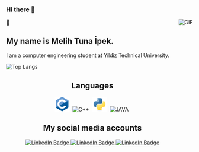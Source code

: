 ### Hi there 👋
  👾 <img align="right" alt="GIF" src="https://drive.google.com/drive/folders/10SlWjH36mHIw0sdTp4I8xmnnRSNYi8rw" height="330" /> 
## My name is Melih Tuna İpek.
  I am a computer engineering student at Yildiz Technical University.
<!--
- 🌱 I’m currently interested in machine learning.
- 🔭 I’m currently a team member of the ALGOLAB team of SKY LAB.
-->

  
![Top Langs](https://github-readme-stats.vercel.app/api/top-langs/?username=MulahTeni&theme=dark)
<!--
[![GitHub Streak](http://github-readme-streak-stats.herokuapp.com?user=MulahTeni&theme=tokyonight&background=)](https://git.io/streak-stats)

![GithHub Stats](https://github-readme-stats.vercel.app/api?username=MulahTeni&theme=nightowl)
-->
<div align="center">
  <h2>Languages</h2>
   <img src="https://raw.githubusercontent.com/devicons/devicon/1119b9f84c0290e0f0b38982099a2bd027a48bf1/icons/c/c-original.svg" title="C" alt="C" width="40" height="40"/>&nbsp;
   <img src="https://raw.githubusercontent.com/isocpp/logos/master/cpp_logo.png" title="C++" alt="C++" width="35" height="40"/>&nbsp;
   <img src="https://raw.githubusercontent.com/devicons/devicon/1119b9f84c0290e0f0b38982099a2bd027a48bf1/icons/python/python-original.svg" title="PYTHON" alt="PYTHON" width="40" height="40"/>&nbsp;
  <img src="https://camo.githubusercontent.com/651195b8c66a9dd22316e672992077dbcecea4ca904b45a6681558ebc0ecc517/68747470733a2f2f75706c6f61642e77696b696d656469612e6f72672f77696b6970656469612f656e2f7468756d622f332f33302f4a6176615f70726f6772616d6d696e675f6c616e67756167655f6c6f676f2e7376672f33303070782d4a6176615f70726f6772616d6d696e675f6c616e67756167655f6c6f676f2e7376672e706e67" title="JAVA" alt="JAVA" width="30" height="40"/>&nbsp;
 
  </div>

<div align="center" id="badges">
  <h2>My social media accounts</h2>
  <a href="https://www.linkedin.com/in/melih-tuna-ipek-1498831b6/">
     <img height="40" src="https://upload.wikimedia.org/wikipedia/commons/thumb/f/f8/LinkedIn_icon_circle.svg/2048px-LinkedIn_icon_circle.svg.png" alt="LinkedIn Badge"/>
  </a>
  <a href="https://www.instagram.com/mulah.teni/">
    <img  height="40" src="https://upload.wikimedia.org/wikipedia/commons/thumb/9/95/Instagram_logo_2022.svg/2048px-Instagram_logo_2022.svg.png" alt="LinkedIn Badge"/>
  </a>
  <a href="https://open.spotify.com/user/zd490m6d618pg7tkk1c7dba6w">
    <img  height="40" src="https://upload.wikimedia.org/wikipedia/commons/thumb/1/19/Spotify_logo_without_text.svg/1024px-Spotify_logo_without_text.svg.png"  alt="LinkedIn Badge"/>
    
  </a>
  
  
  
</div>
